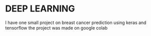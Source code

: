 # DEEP LEARNING

I have one small project on breast cancer prediction using keras and tensorflow
the project was made on google colab 
